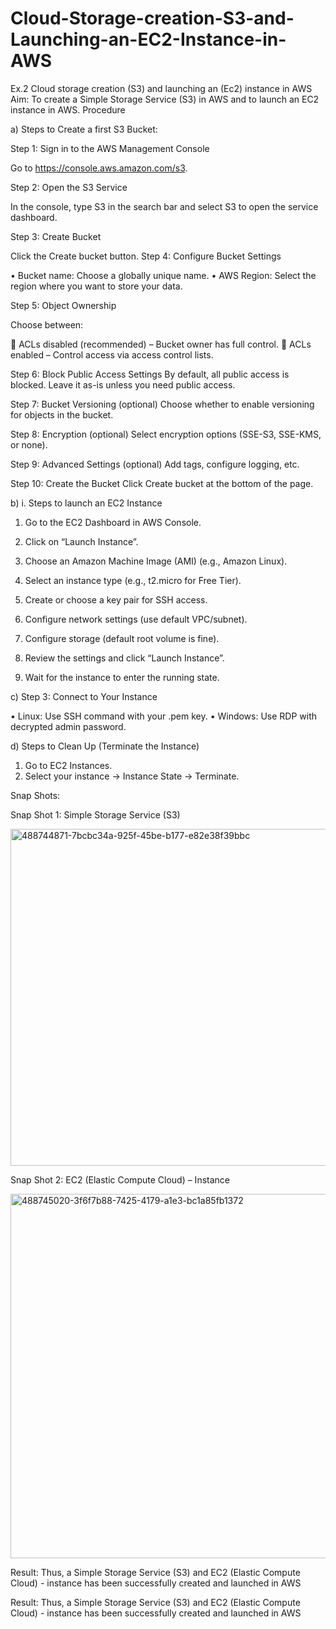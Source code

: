 # Cloud-Storage-creation-S3-and-Launching-an-EC2-Instance-in-AWS
Ex.2 Cloud storage creation (S3) and launching an (Ec2) instance in AWS
Aim:
To create a Simple Storage Service (S3) in AWS and to launch an EC2 instance in AWS. 
Procedure

a)	Steps to Create a first S3 Bucket:

Step 1: Sign in to the AWS Management Console

  Go to https://console.aws.amazon.com/s3.
  
Step 2: Open the S3 Service

  In the console, type S3 in the search bar and select S3 to open the service dashboard.
  
Step 3: Create Bucket

  Click the Create bucket button.
Step 4: Configure Bucket Settings

•	Bucket name: Choose a globally unique name.
•	AWS Region: Select the region where you want to store your data.

Step 5: Object Ownership

Choose between:

	ACLs disabled (recommended) – Bucket owner has full control.
	ACLs enabled – Control access via access control lists.

Step 6: Block Public Access Settings
By default, all public access is blocked. Leave it as-is unless you need public access.

Step 7: Bucket Versioning (optional)
Choose whether to enable versioning for objects in the bucket.

Step 8: Encryption (optional)
Select encryption options (SSE-S3, SSE-KMS, or none).

Step 9: Advanced Settings (optional)
Add tags, configure logging, etc.

Step 10: Create the Bucket
Click Create bucket at the bottom of the page.

b)	i. Steps to launch an EC2 Instance

1.	Go to the EC2 Dashboard in AWS Console.
2.	Click on “Launch Instance”.
3.	Choose an Amazon Machine Image (AMI) (e.g., Amazon Linux).
4.	Select an instance type (e.g., t2.micro for Free Tier).

5.	Create or choose a key pair for SSH access.
6.	Configure network settings (use default VPC/subnet).
7.	Configure storage (default root volume is fine).
8.	Review the settings and click “Launch Instance”.
9.	Wait for the instance to enter the running state.

c)	Step 3: Connect to Your Instance

•	Linux: Use SSH command with your .pem key.
•	Windows: Use RDP with decrypted admin password.

d)	Steps to Clean Up (Terminate the Instance)
1.	Go to EC2 Instances.
2.	Select your instance → Instance State → Terminate.


Snap Shots:

Snap Shot 1: Simple Storage Service (S3)
 
<img width="1004" height="539" alt="488744871-7bcbc34a-925f-45be-b177-e82e38f39bbc" src="https://github.com/user-attachments/assets/181e51a9-d4c6-485a-97a7-f0ff4eda3976" />


Snap Shot 2:  EC2 (Elastic Compute Cloud) – Instance


<img width="981" height="583" alt="488745020-3f6f7b88-7425-4179-a1e3-bc1a85fb1372" src="https://github.com/user-attachments/assets/8437d875-3946-4e15-96e3-6c6fb1ce1830" />




Result:
Thus, a Simple Storage Service (S3) and EC2 (Elastic Compute Cloud) - instance has been successfully created and launched in AWS




















Result:
Thus, a Simple Storage Service (S3) and EC2 (Elastic Compute Cloud) - instance has been successfully created and launched in AWS
 
